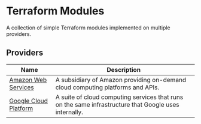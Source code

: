 # Terraform Modules

A collection of simple Terraform modules implemented on multiple providers.

## Providers

| Name                                     | Description                                                                                           |
| -----------------------------------------| ------------------------------------------------------------------------------------------------------|
| [Amazon Web Services](./aws/README.md)   | A subsidiary of Amazon providing on-demand cloud computing platforms and APIs.                        |
| [Google Cloud Platform](./gcp/README.md) | A suite of cloud computing services that runs on the same infrastructure that Google uses internally. |
